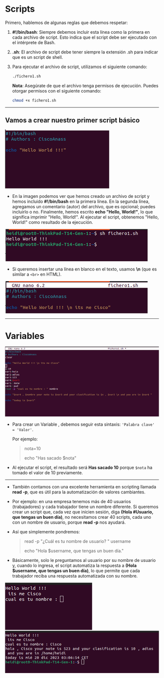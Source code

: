 # Scripts

Primero, hablemos de algunas reglas que debemos respetar:

1. **#!/bin/bash**: Siempre debemos incluir esta línea como la primera en cada archivo de script. Esto indica que el script debe ser ejecutado con el intérprete de Bash.

2. **.sh**: El archivo de script debe tener siempre la extensión .sh para indicar que es un script de shell.

3. Para ejecutar el archivo de script, utilizamos el siguiente comando:

    ```bash
    ./fichero1.sh
    ```

   **Nota**: Asegúrate de que el archivo tenga permisos de ejecución. Puedes otorgar permisos con el siguiente comando:

    ```bash
    chmod +x fichero1.sh
    ```



***
## Vamos a crear nuestro primer script básico

<img title="script1" alt="script" src="/img/script1.png">

- En la imagen podemos ver que hemos creado un archivo de script y hemos incluido **#!/bin/bash** en la primera línea. En la segunda línea, agregamos un comentario (autor) del archivo, que es opcional; puedes incluirlo o no. Finalmente, hemos escrito **echo "Hello, World!"**, lo que significa imprimir "Hello, World!". Al ejecutar el script, obtenemos "Hello, World!" como resultado de la ejecución.

<img title="execscript" alt="ejecución del script" src="/img/execscript.png">

- Si queremos insertar una línea en blanco en el texto, usamos **\n** (que es similar a `<br>` en HTML).

<img title="skipline" alt="salto de línea" src="/img/skipline.png">

***
# Variables

<img title="script1" alt="script" src="/img/allvalues.png">

- Para crear un Variable , debemos seguir esta sintaxis: `'Palabra clave' = 'Valor'`.

  Por ejemplo:

  > nota=10
  >
  > echo "Has sacado $nota"

- Al ejecutar el script, el resultado será **Has sacado 10** porque `$nota` ha tomado el valor de 10 previamente.

***

- También contamos con una excelente herramienta en scripting llamada **read -p**, que es útil para la automatización de valores cambiantes.

- Por ejemplo: en una empresa tenemos más de 40 usuarios (trabajadores) y cada trabajador tiene un nombre diferente. Si queremos crear un script que, cada vez que inicien sesión, diga **(Hola #Usuario, que tengas un buen día)**, no necesitamos crear 40 scripts, cada uno con un nombre de usuario, porque **read -p** nos ayudará.

- Así que simplemente pondremos:

  > read -p "¿Cuál es tu nombre de usuario? " username
  >
  > echo "Hola $username, que tengas un buen día."

- Básicamente, solo le preguntamos al usuario por su nombre de usuario y, cuando lo ingresa, el script automatiza la respuesta a **(Hola $username, que tengas un buen día)**, lo que permite que cada trabajador reciba una respuesta automatizada con su nombre.

<img title="script1" alt="script" src="/img/readp.png">

<img title="script1" alt="script" src="/img/valuesresult.png">


